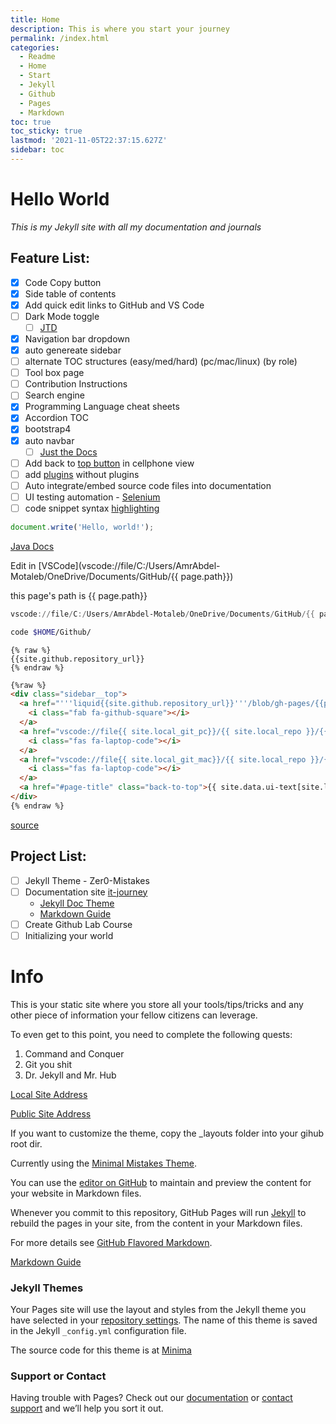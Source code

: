 ```yaml
---
title: Home
description: This is where you start your journey
permalink: /index.html
categories:
  - Readme
  - Home
  - Start
  - Jekyll
  - Github
  - Pages
  - Markdown
toc: true
toc_sticky: true
lastmod: '2021-11-05T22:37:15.627Z'
sidebar: toc
---
```

# Hello World

_This is my Jekyll site with all my documentation and journals_

## Feature List: 

- [x] Code Copy button
- [x] Side table of contents
- [x] Add quick edit links to GitHub and VS Code
- [ ] Dark Mode toggle
  - [ ] [JTD](https://pmarsceill.github.io/just-the-docs/docs/customization/)
- [x] Navigation bar dropdown
- [x] auto genereate sidebar
- [ ] alternate TOC structures (easy/med/hard) (pc/mac/linux) (by role)
- [ ] Tool box page
- [ ] Contribution Instructions
- [ ] Search engine
- [x] Programming Language cheat sheets
- [x] Accordion TOC
- [x] bootstrap4
- [x] auto navbar 
  - [ ] [Just the Docs](https://pmarsceill.github.io/just-the-docs/docs/navigation-structure/)
- [ ] Add back to [top button](https://jun711.github.io/web/how-to-highlight-code-on-a-Jekyll-site-syntax-highlighting/) in cellphone view
- [ ] add [plugins](https://jekyllcodex.org/without-plugins/) without plugins
- [ ] Auto integrate/embed source code files into documentation
- [ ] UI testing automation - [Selenium](https://www.selenium.dev/)
- [ ] code snippet syntax [highlighting](https://jun711.github.io/web/how-to-highlight-code-on-a-Jekyll-site-syntax-highlighting/) 

```javascript
document.write('Hello, world!');

```
[Java Docs](https://developer.mozilla.org/en-US/docs/Web/JavaScript)

Edit in [VSCode](vscode://file/C:/Users/AmrAbdel-Motaleb/OneDrive/Documents/GitHub/{{ page.path}})

this page's path is {{ page.path}}

```powershell
vscode://file/C:/Users/AmrAbdel-Motaleb/OneDrive/Documents/GitHub/{{ page.path}}

```
```bash
code $HOME/Github/
```

```liquid
{% raw %}
{{site.github.repository_url}}
{% endraw %}
```

```html
{%raw %}
<div class="sidebar__top">
  <a href="'''liquid{{site.github.repository_url}}'''/blob/gh-pages/{{page.name}}">
    <i class="fab fa-github-square"></i>
  </a>
  <a href="vscode://file{{ site.local_git_pc}}/{{ site.local_repo }}/{{ page.path }}">
    <i class="fas fa-laptop-code"></i>
  </a>
  <a href="vscode://file{{ site.local_git_mac}}/{{ site.local_repo }}/{{ page.path }}">
    <i class="fas fa-laptop-code"></i>
  </a>
  <a href="#page-title" class="back-to-top">{{ site.data.ui-text[site.locale].back_to_top | default: 'Back to Top' }} &uarr;</a>
</div>
{% endraw %}
```


[source](https://stackoverflow.com/questions/48641921/is-it-possible-to-use-the-vscode-hyperlink-to-open-a-file-or-directory-in-code)

## Project List:

- [ ] Jekyll Theme - Zer0-Mistakes
- [ ] Documentation site [it-journey](../it-journey/)
  - [Jekyll Doc Theme](https://idratherbewriting.com/documentation-theme-jekyll/index.html)
  - [Markdown Guide](https://www.markdownguide.org/) 
- [ ] Create Github Lab Course
- [ ] Initializing your world

# Info

This is your static site where you store all your tools/tips/tricks and any other piece of information your fellow citizens can leverage.

To even get to this point, you need to complete the following quests:
   1. Command and Conquer
   2. Git you shit
   3. Dr. Jekyll and Mr. Hub

[Local Site Address](http://127.0.0.1:4001/)

[Public Site Address](http://bamr87.github.io/)

If you want to customize the theme, copy the _layouts folder into your gihub root dir.

Currently using the [Minimal Mistakes Theme](https://mmistakes.github.io/minimal-mistakes/).

You can use the [editor on GitHub](https://github.com/bamr87/bamr87.github.io/edit/main/README.md) to maintain and preview the content for your website in Markdown files.

Whenever you commit to this repository, GitHub Pages will run [Jekyll](https://jekyllrb.com/) to rebuild the pages in your site, from the content in your Markdown files.


For more details see [GitHub Flavored Markdown](https://guides.github.com/features/mastering-markdown/).

[Markdown Guide](https://www.markdownguide.org/)

### Jekyll Themes

Your Pages site will use the layout and styles from the Jekyll theme you have selected in your [repository settings](https://github.com/bamr87/bamr87.github.io/settings/pages). The name of this theme is saved in the Jekyll `_config.yml` configuration file.

The source code for this theme is at [Minima](https://github.com/jekyll/minima)

### Support or Contact

Having trouble with Pages? Check out our [documentation](https://docs.github.com/categories/github-pages-basics/) or [contact support](https://support.github.com/contact) and we’ll help you sort it out.
